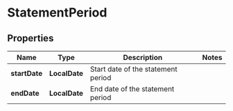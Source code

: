 

# StatementPeriod


## Properties

| Name | Type | Description | Notes |
|------------ | ------------- | ------------- | -------------|
|**startDate** | **LocalDate** | Start date of the statement period |  |
|**endDate** | **LocalDate** | End date of the statement period |  |



